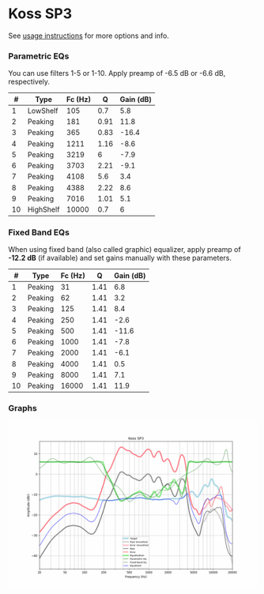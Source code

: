 # Koss SP3
See [usage instructions](https://github.com/jaakkopasanen/AutoEq#usage) for more options and info.

### Parametric EQs
You can use filters 1-5 or 1-10. Apply preamp of -6.5 dB or -6.6 dB, respectively.

|   # | Type      |   Fc (Hz) |    Q |   Gain (dB) |
|-----|-----------|-----------|------|-------------|
|   1 | LowShelf  |       105 | 0.7  |         5.8 |
|   2 | Peaking   |       181 | 0.91 |        11.8 |
|   3 | Peaking   |       365 | 0.83 |       -16.4 |
|   4 | Peaking   |      1211 | 1.16 |        -8.6 |
|   5 | Peaking   |      3219 | 6    |        -7.9 |
|   6 | Peaking   |      3703 | 2.21 |        -9.1 |
|   7 | Peaking   |      4108 | 5.6  |         3.4 |
|   8 | Peaking   |      4388 | 2.22 |         8.6 |
|   9 | Peaking   |      7016 | 1.01 |         5.1 |
|  10 | HighShelf |     10000 | 0.7  |         6   |

### Fixed Band EQs
When using fixed band (also called graphic) equalizer, apply preamp of **-12.2 dB** (if available) and set gains manually with these parameters.

|   # | Type    |   Fc (Hz) |    Q |   Gain (dB) |
|-----|---------|-----------|------|-------------|
|   1 | Peaking |        31 | 1.41 |         6.8 |
|   2 | Peaking |        62 | 1.41 |         3.2 |
|   3 | Peaking |       125 | 1.41 |         8.4 |
|   4 | Peaking |       250 | 1.41 |        -2.6 |
|   5 | Peaking |       500 | 1.41 |       -11.6 |
|   6 | Peaking |      1000 | 1.41 |        -7.8 |
|   7 | Peaking |      2000 | 1.41 |        -6.1 |
|   8 | Peaking |      4000 | 1.41 |         0.5 |
|   9 | Peaking |      8000 | 1.41 |         7.1 |
|  10 | Peaking |     16000 | 1.41 |        11.9 |

### Graphs
![](./Koss%20SP3.png)
